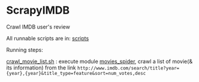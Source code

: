# ScrapyIMDB


Crawl IMDB user's review

All runnable scripts are in: [scripts](script)

Running steps:

[crawl_movie_list.sh](scrapyIMDB/script/crawl_movie_list.sh) : execute module [movies_spider](scrapyIMDB/scrapyIMDB/spiders/movies_spider.py), crawl a list of movie(& its information) from the link      `http://www.imdb.com/search/title?year={year},{year}&title_type=feature&sort=num_votes,desc`